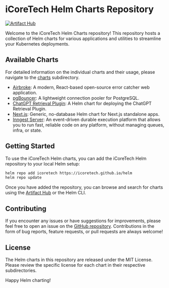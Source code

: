 # iCoreTech Helm Charts Repository

[![Artifact Hub](https://img.shields.io/endpoint?url=https://artifacthub.io/badge/repository/icoretech)](https://artifacthub.io/packages/search?repo=icoretech)

Welcome to the iCoreTech Helm Charts repository! This repository hosts a collection of Helm charts for various applications and utilities to streamline your Kubernetes deployments.

## Available Charts

For detailed information on the individual charts and their usage, please navigate to the [charts](https://github.com/icoretech/helm/tree/main/charts) subdirectory.

- [Airbroke](https://icoretech.github.io/helm/charts/airbroke): A modern, React-based open-source error catcher web application.
- [pgBouncer](https://icoretech.github.io/helm/charts/pgbouncer): A lightweight connection pooler for PostgreSQL.
- [ChatGPT Retrieval Plugin](https://icoretech.github.io/helm/charts/chatgpt-retrieval-plugin): A Helm chart for deploying the ChatGPT Retrieval Plugin.
- [Next.js](https://icoretech.github.io/helm/charts/nextjs): Generic, no-database Helm chart for Next.js standalone apps.
- [Inngest Server](https://icoretech.github.io/helm/charts/inngest): An event-driven durable execution platform that allows you to run fast, reliable code on any platform, without managing queues, infra, or state.

## Getting Started

To use the iCoreTech Helm charts, you can add the iCoreTech Helm repository to your local Helm setup:

```bash
helm repo add icoretech https://icoretech.github.io/helm
helm repo update
```

Once you have added the repository, you can browse and search for charts using the [Artifact Hub](https://artifacthub.io/packages/search?repo=icoretech) or the Helm CLI.

## Contributing

If you encounter any issues or have suggestions for improvements, please feel free to open an issue on the [GitHub repository](https://github.com/icoretech/helm). Contributions in the form of bug reports, feature requests, or pull requests are always welcome!

## License

The Helm charts in this repository are released under the MIT License. Please review the specific license for each chart in their respective subdirectories.

Happy Helm charting!
